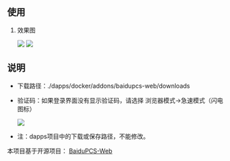 ## 使用

1. 效果图

    ![](https://i.loli.net/2019/11/06/MDPWZJcGaBpUznr.png)
    ![](https://i.loli.net/2019/11/06/og54WlGZmM8PR9a.png)

## 说明

- 下载路径：./dapps/docker/addons/baidupcs-web/downloads

- 验证码：如果登录界面没有显示验证码，请选择 浏览器模式->急速模式（闪电图标）
  
    ![](http://img02.shangguantv.com/pic/QQ截图20191106113201.png)

- 注：dapps项目中的下载或保存路径，不能修改。
 
本项目基于开源项目： [BaiduPCS-Web](https://github.com/liuzhuoling2011/baidupcs-web)